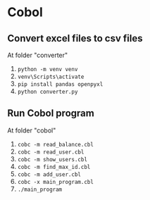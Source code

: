 # Cobol
## Convert excel files to csv files
At folder "converter"
1. `python -m venv venv`
2. `venv\Scripts\activate`
3. `pip install pandas openpyxl`
4. `python converter.py`
## Run Cobol program
At folder "cobol"
1. `cobc -m read_balance.cbl`
2. `cobc -m read_user.cbl`
3. `cobc -m show_users.cbl`
4. `cobc -m find_max_id.cbl`
5. `cobc -m add_user.cbl`
6. `cobc -x main_program.cbl`
7. `./main_program`